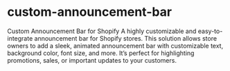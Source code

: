 # custom-announcement-bar
Custom Announcement Bar for Shopify A highly customizable and easy-to-integrate announcement bar for Shopify stores. This solution allows store owners to add a sleek, animated announcement bar with customizable text, background color, font size, and more. It’s perfect for highlighting promotions, sales, or important updates to your customers.

